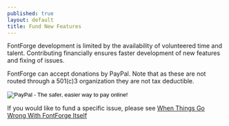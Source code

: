 ```yaml
---
published: true
layout: default
title: Fund New Features
---
```


FontForge development is limited by the availability of volunteered time and talent. Contributing financially ensures faster development of new features and fixing of issues.

FontForge can accept donations by PayPal. Note that as these are not routed through a 501(c)3 organization they are not tax deductible.

<form action="https://www.paypal.com/cgi-bin/webscr" method="post" target="_top">
<input type="hidden" name="cmd" value="_s-xclick">
<input type="hidden" name="hosted_button_id" value="AGTDH5AVRLSBN">
<input type="image" src="https://www.paypalobjects.com/en_US/i/btn/btn_donateCC_LG.gif" border="0" name="submit" alt="PayPal - The safer, easier way to pay online!">
<img alt="" border="0" src="https://www.paypalobjects.com/en_US/i/scr/pixel.gif" width="1" height="1">
</form>

If you would like to fund a specific issue, please see [When Things Go Wrong With FontForge Itself](http://designwithfontforge.com/en-US/When_Things_Go_Wrong_With_Fontforge_Itself.html)
